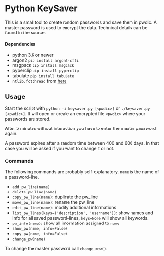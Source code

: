 # Python KeySaver

This is a small tool to create random passwords and save them in pwdic.
A master password is used to encrypt the data. Technical details can be found in the source.


#### Dependencies

- python 3.6 or newer
- argon2 `pip install argon2-cffi`
- msgpack `pip install msgpack`
- pyperclip `pip install pyperclip`
- tabulate `pip install tabulate`
- `ntlib.fctthread` from [here](https://github.com/lugino-emeritus/py-ntlib)


## Usage

Start the script with `python -i keysaver.py [<pwdic>]` or `./keysaver.py [<pwdic>]`. It will open or create an encrypted file `<pwdic>` where your passwords are stored.

After 5 minutes without interaction you have to enter the master password again.

A password expires after a random time between 400 and 600 days. In that case you will be asked if you want to change it or not.


### Commands

The following commands are probably self-explanatory. `name` is the name of a password-line.

- `add_pw_line(name)`
- `delete_pw_line(name)`
- `copy_pw_line(name)`: duplicate the pw_line
- `move_pw_line(name)`: rename the pw_line
- `edit_pw_line(name)`: modify additional informations
- `list_pw_lines(keys=('description', 'username'))`: show names and info for all saved password-lines, `keys=None` will show all keywords.
- `pw_info(name)`: show all information assigned to `name`
- `show_pw(name, info=False)`
- `copy_pw(name, info=False)`
- `change_pw(name)`

To change the master password call `change_mpw()`.
